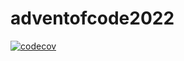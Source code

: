 # adventofcode2022

[![codecov](https://codecov.io/gh/alesr/adventofcode2022/branch/master/graph/badge.svg?token=5V1H6S6LU4)](https://codecov.io/gh/alesr/adventofcode2022)
